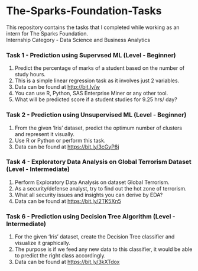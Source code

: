 # The-Sparks-Foundation-Tasks  

This repository contains the tasks that I completed while working as an intern for The Sparks Foundation.  
Internship Category - Data Science and Business Analytics  

### Task 1 - Prediction using Supervsed ML (Level - Beginner)

1. Predict the percentage of marks of a student based on the number of study hours.  
2. This is a simple linear regression task as it involves just 2 variables.  
3. Data can be found at http://bit.ly/w  
4. You can use R, Python, SAS Enterprise Miner or any other tool.  
5. What will be predicted score if a student studies for 9.25 hrs/ day?  

### Task 2 - Prediction using Unsupervised ML (Level - Beginner)

1. From the given ‘Iris’ dataset, predict the optimum number of clusters and represent it visually.  
2. Use R or Python or perform this task.  
3. Data can be found at https://bit.ly/3cGyP8j  

### Task 4 - Exploratory Data Analysis on Global Terrorism Dataset (Level - Intermediate)  

1. Perform Exploratory Data Analysis on dataset Global Terrorism.  
2. As a security/defense analyst, try to find out the hot zone of terrorism.  
3. What all security issues and insights you can derive by EDA?  
4. Data can be found at https://bit.ly/2TK5Xn5

### Task 6 - Prediction using Decision Tree Algorithm (Level - Intermediate)  

1. For the given ‘Iris’ dataset, create the Decision Tree classifier and visualize it graphically.
2. The purpose is if we feed any new data to this classifier, it would be able to predict the right class accordingly.
3. Data can be found at https://bit.ly/3kXTdox

